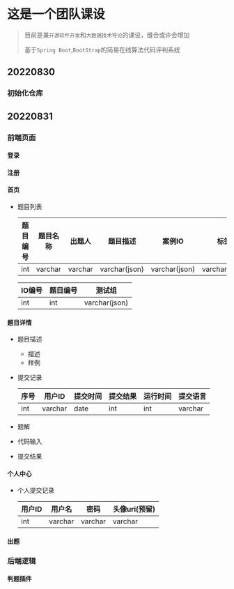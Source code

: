 # 这是一个团队课设

> 目前是兼`开源软件开发`和`大数据技术导论`的课设，缝合或许会增加
>
> 基于`Spring Boot`,`BootStrap`的简易在线算法代码评判系统



## 20220830 

### 初始化仓库



## 20220831

### 前端页面

#### 登录

#### 注册

#### 首页

- 题目列表

  | 题目编号 | 题目名称 | 出题人  | 题目描述      | 案例IO        | 标签          |
  | -------- | -------- | ------- | ------------- | ------------- | ------------- |
  | int      | varchar  | varchar | varchar(json) | varchar(json) | varchar(json) |
	

    | IO编号 | 题目编号 | 测试组        |
    | ------ | -------- | ------------- |
    | int    | int      | varchar(json) |



#### 题目详情

- 题目描述

  - 描述
  - 样例

- 提交记录

  | 序号 | 用户ID  | 提交时间 | 提交结果 | 运行时间 | 提交语言 |
  | ---- | ------- | -------- | -------- | -------- | -------- |
  | int  | varchar | date     | int      | int      | varchar  |

- 题解

- 代码输入

- 提交结果

#### 个人中心

- 个人提交记录

  | 用户ID | 用户名  | 密码    | 头像uri(预留) |
  | ------ | ------- | ------- | ------------- |
  | int    | varchar | varchar | varchar       |



#### 出题



### 后端逻辑

#### 判题插件

#### 



